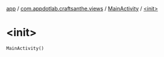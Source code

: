 [app](../../index.md) / [com.appdotlab.craftsanthe.views](../index.md) / [MainActivity](index.md) / [&lt;init&gt;](./-init-.md)

# &lt;init&gt;

`MainActivity()`